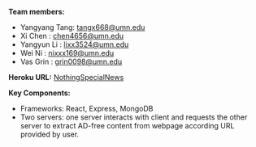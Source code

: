 __Team members:__

- Yangyang Tang: tangx668@umn.edu
- Xi Chen      : chen4656@umn.edu
- Yangyun Li   : lixx3524@umn.edu
- Wei Ni       : nixxx169@umn.edu
- Vas Grin     : grin0098@umn.edu

__Heroku URL:__ [NothingSpecialNews](https://nothingspecialnews.herokuapp.com/)

__Key Components:__

- Frameworks: React, Express, MongoDB
- Two servers: one server interacts with client and requests the other server to extract AD-free content from webpage according URL provided by user. 
